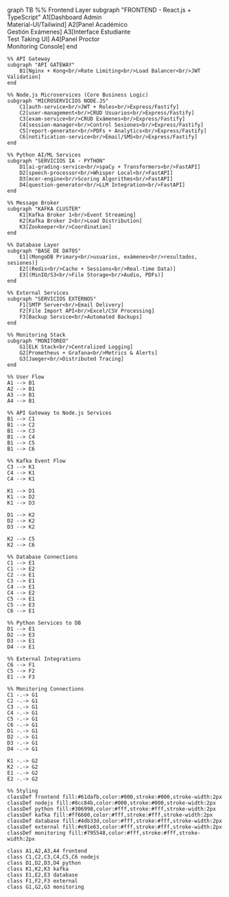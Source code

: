 graph TB
    %% Frontend Layer
    subgraph "FRONTEND - React.js + TypeScript"
        A1[Dashboard Admin<br/>Material-UI/Tailwind]
        A2[Panel Académico<br/>Gestión Exámenes]
        A3[Interface Estudiante<br/>Test Taking UI]
        A4[Panel Proctor<br/>Monitoring Console]
    end

    %% API Gateway
    subgraph "API GATEWAY"
        B1[Nginx + Kong<br/>Rate Limiting<br/>Load Balancer<br/>JWT Validation]
    end

    %% Node.js Microservices (Core Business Logic)
    subgraph "MICROSERVICIOS NODE.JS"
        C1[auth-service<br/>JWT + Roles<br/>Express/Fastify]
        C2[user-management<br/>CRUD Usuarios<br/>Express/Fastify]
        C3[exam-service<br/>CRUD Exámenes<br/>Express/Fastify]
        C4[session-manager<br/>Control Sesiones<br/>Express/Fastify]
        C5[report-generator<br/>PDFs + Analytics<br/>Express/Fastify]
        C6[notification-service<br/>Email/SMS<br/>Express/Fastify]
    end

    %% Python AI/ML Services
    subgraph "SERVICIOS IA - PYTHON"
        D1[ai-grading-service<br/>spaCy + Transformers<br/>FastAPI]
        D2[speech-processor<br/>Whisper Local<br/>FastAPI]
        D3[mcer-engine<br/>Scoring Algorithms<br/>FastAPI]
        D4[question-generator<br/>LLM Integration<br/>FastAPI]
    end

    %% Message Broker
    subgraph "KAFKA CLUSTER"
        K1[Kafka Broker 1<br/>Event Streaming]
        K2[Kafka Broker 2<br/>Load Distribution]
        K3[Zookeeper<br/>Coordination]
    end

    %% Database Layer
    subgraph "BASE DE DATOS"
        E1[(MongoDB Primary<br/>usuarios, exámenes<br/>resultados, sesiones)]
        E2[(Redis<br/>Cache + Sessions<br/>Real-time Data)]
        E3[(MinIO/S3<br/>File Storage<br/>Audio, PDFs)]
    end

    %% External Services
    subgraph "SERVICIOS EXTERNOS"
        F1[SMTP Server<br/>Email Delivery]
        F2[File Import API<br/>Excel/CSV Processing]
        F3[Backup Service<br/>Automated Backups]
    end

    %% Monitoring Stack
    subgraph "MONITOREO"
        G1[ELK Stack<br/>Centralized Logging]
        G2[Prometheus + Grafana<br/>Metrics & Alerts]
        G3[Jaeger<br/>Distributed Tracing]
    end

    %% User Flow
    A1 --> B1
    A2 --> B1
    A3 --> B1
    A4 --> B1

    %% API Gateway to Node.js Services
    B1 --> C1
    B1 --> C2
    B1 --> C3
    B1 --> C4
    B1 --> C5
    B1 --> C6

    %% Kafka Event Flow
    C3 --> K1
    C4 --> K1
    C4 --> K1

    K1 --> D1
    K1 --> D2
    K1 --> D3

    D1 --> K2
    D2 --> K2
    D3 --> K2

    K2 --> C5
    K2 --> C6

    %% Database Connections
    C1 --> E1
    C1 --> E2
    C2 --> E1
    C3 --> E1
    C4 --> E1
    C4 --> E2
    C5 --> E1
    C5 --> E3
    C6 --> E1

    %% Python Services to DB
    D1 --> E1
    D2 --> E3
    D3 --> E1
    D4 --> E1

    %% External Integrations
    C6 --> F1
    C5 --> F2
    E1 --> F3

    %% Monitoring Connections
    C1 -.-> G1
    C2 -.-> G1
    C3 -.-> G1
    C4 -.-> G1
    C5 -.-> G1
    C6 -.-> G1
    D1 -.-> G1
    D2 -.-> G1
    D3 -.-> G1
    D4 -.-> G1

    K1 -.-> G2
    K2 -.-> G2
    E1 -.-> G2
    E2 -.-> G2

    %% Styling
    classDef frontend fill:#61dafb,color:#000,stroke:#000,stroke-width:2px
    classDef nodejs fill:#8cc84b,color:#000,stroke:#000,stroke-width:2px
    classDef python fill:#306998,color:#fff,stroke:#fff,stroke-width:2px
    classDef kafka fill:#ff6600,color:#fff,stroke:#fff,stroke-width:2px
    classDef database fill:#4db33d,color:#fff,stroke:#fff,stroke-width:2px
    classDef external fill:#e91e63,color:#fff,stroke:#fff,stroke-width:2px
    classDef monitoring fill:#795548,color:#fff,stroke:#fff,stroke-width:2px

    class A1,A2,A3,A4 frontend
    class C1,C2,C3,C4,C5,C6 nodejs
    class D1,D2,D3,D4 python
    class K1,K2,K3 kafka
    class E1,E2,E3 database
    class F1,F2,F3 external
    class G1,G2,G3 monitoring
